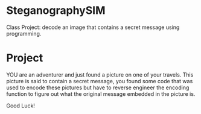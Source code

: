 # SteganographySIM
Class Project: decode an image that contains a secret message using programming.


# Project

YOU are an adventurer and just found a picture on one of your travels. This picture is said to contain a secret message, you found some code that was used to encode these pictures but have to reverse engineer the encoding function to figure out what the original message embedded in the picture is.

Good Luck!
